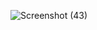 
![Screenshot (43)](https://user-images.githubusercontent.com/72183704/120011616-21859b00-bffc-11eb-8123-12954d05010c.png)




[](https://shobhitsky1144.github.io/LIVE-COVID-19-TRACKER/)


